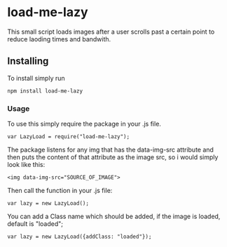 # load-me-lazy

This small script loads images after a user scrolls past a certain point to reduce laoding times and bandwith.

## Installing

To install simply run

```
npm install load-me-lazy
```

### Usage

To use this simply require the package in your .js file.

```
var LazyLoad = require("load-me-lazy");
```

The package listens for any img that has the data-img-src attribute and then puts the content of that attribute as the image src, so i would simply look like this:

```
<img data-img-src="SOURCE_OF_IMAGE">
```

Then call the function in your .js file:

```
var lazy = new LazyLoad();
```

You can add a Class name which should be added, if the image is loaded, default is "loaded";

```
var lazy = new LazyLoad({addClass: "loaded"});
```
